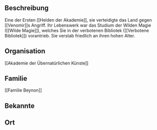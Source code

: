 ## Beschreibung
Eine der Ersten [[Helden der Akademie]], sie verteidigte das Land gegen [[Venomir]]s Angriff. Ihr Lebenswerk war das Studium der Wilden Magie ([[Wilde Magie]]), welches Sie in der verbotenen Bibliotek ([[Verbotene Bibliotek]]) vorantrieb. Sie verstab friedlich an ihren hohen Alter.

## Organisation
[[Akademie der Übernatürlichen Künste]]

## Familie
[[Familie Beynon]]

## Bekannte


## Ort
